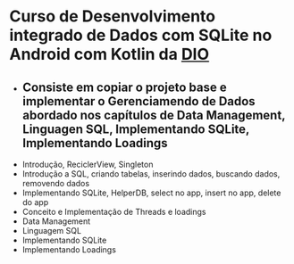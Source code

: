 # Curso de Desenvolvimento integrado de Dados com SQLite no Android com Kotlin da <a href="https://digitalinnovation.one/">DIO</a>
 - ## Consiste em copiar o projeto base e implementar o Gerenciamendo de Dados abordado nos capítulos de Data Management, Linguagen SQL, Implementando SQLite, Implementando Loadings
- Introdução, ReciclerView, Singleton
- Introdução a SQL, criando tabelas, inserindo dados, buscando dados, removendo dados
- Implementando SQLite, HelperDB, select no app, insert no app, delete do app
- Conceito e Implementação de Threads e loadings 
- Data Management
- Linguagem SQL
- Implementando SQLite
- Implementando Loadings

